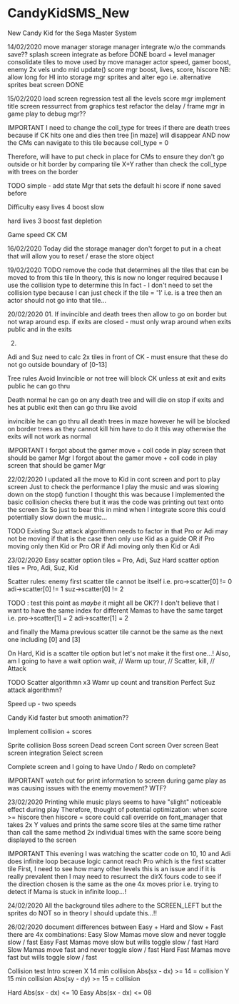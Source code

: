 # CandyKidSMS_New
New Candy Kid for the Sega Master System


14/02/2020
move manager
storage manager integrate w/o the commands save??
splash screen integrate as before			DONE
board + level manager consolidate tiles to move		used by move manager
actor speed, gamer boost, enemy 2x vels
undo mid update()
score mgr	boost, lives, score, hiscore
NB: allow long for HI into storage mgr
sprites and alter ego	i.e. alternative sprites
beat screen						DONE


15/02/2020
load screen	regression test all the levels
score mgr implement
title screen ressurrect from graphics test
refactor the delay / frame mgr in game play to debug mgr??

IMPORTANT
I need to change the coll_type for trees if there are death trees
because if CK hits one and dies then tree [in maze] will disappear
AND now the CMs can navigate to this tile because coll_type = 0

Therefore, will have to put check in place for CMs to ensure they
don't go outside or hit border by comparing tile X+Y rather than
check the coll_type with trees on the border


TODO
simple - add state Mgr that sets the default hi score if none saved before

Difficulty
easy
lives	4
boost	slow

hard
lives	3
boost	fast depletion


Game speed
CK
CM


16/02/2020
Today did the storage manager
don't forget to put in a cheat that will allow you to reset / erase the store object


19/02/2020
TODO
remove the code that determines all the tiles that can be moved to from this tile
In theory, this is now no longer required because I use the collision type to determine this
In fact - I don't need to set the collision type because I can just check if the tile = '1'
i.e. is a tree then an actor should not go into that tile...

20/02/2020
01.
If invincible and death trees then allow to go on border but not wrap around
esp. if exits are closed - must only wrap around when exits public and in the exits

02.
Adi and Suz need to calc 2x tiles in front of CK - must ensure that these do not go outside
boundary of [0-13]



Tree rules
Avoid
Invincible or not
tree will block CK unless at exit and exits public he can go thru

Death
normal
he can go on any death tree and will die on stop
if exits and hes at public exit then can go thru like avoid

invincible
he can go thru all death trees in maze
however he will be blocked on border trees as they cannot kill him
have to do it this way otherwise the exits will not work as normal


IMPORTANT
I forgot about the gamer move + coll code in play screen that should be gamer Mgr
I forgot about the gamer move + coll code in play screen that should be gamer Mgr


22/02/2020
I updated all the move to Kid in cont screen and port to play screen
Just to check the performance I play the music and was slowing down on the stop() function
I thought this was because I implemented the basic collision checks there but
it was the code was printing out text onto the screen 3x
So just to bear this in mind when I integrate score this could potentially slow down the music...

TODO
Existing Suz attack algorithmn needs to factor in that Pro or Adi may not be moving
if that is the case then only use Kid as a guide OR
if Pro moving only then Kid or Pro OR
if Adi moving only then Kid or Adi


23/02/2020
Easy scatter option tiles = Pro, Adi, Suz
Hard scatter option tiles = Pro, Adi, Suz, Kid

Scatter rules:
enemy first scatter tile cannot be itself
i.e.
pro->scatter[0] != 0
adi->scatter[0] != 1
suz->scatter[0] != 2

TODO : test this point as *maybe* it might all be OK??
I don't believe that I want to have the same index for different Mamas to have the same target
i.e.
pro->scatter[1]	= 2
adi->scatter[1]	= 2

and finally the Mama previous scatter tile cannot be the same as the next one
including [0] and [3]

On Hard, Kid is a scatter tile option but let's not make it the first one...!
Also, am I going to have a wait option
wait,		// Warm up
tour,		// Scatter,
kill,		// Attack


TODO
Scatter algorithmn x3
Wamr up count and transition
Perfect Suz attack algorithmn?

Speed up - two speeds

Candy Kid faster but smooth animation??

Implement collision + scores

Sprite collision
Boss screen
Dead screen
Cont screen
Over screen
Beat screen	integration
Select screen

Complete screen
and I going to have Undo / Redo on complete?


IMPORTANT
watch out for print information to screen during game play
as was causing issues with the enemy movement?  WTF?


23/02/2020
Printing while music plays seems to have "slight" noticeable effect during play
Therefore, thought of potential optimization:
when score >= hiscore then hiscore = score
could call override on font_manager that takes 2x Y values and prints the same score tiles at the same time
rather than call the same method 2x individual times with the same score being displayed to the screen

IMPORTANT
This evening I was watching the scatter code on 10, 10 and Adi does infinite loop because
logic cannot reach Pro which is the first scatter tile
First, I need to see how many other levels this is an issue
and if it is really prevalent then I may need to resurrect the dirX fours code
to see if the direction chosen is the same as the one 4x moves prior
i.e. trying to detect if Mama is stuck in infinite loop...!


24/02/2020
All the background tiles adhere to the SCREEN_LEFT but the sprites do NOT
so in theory I should update this...!!


26/02/2020
document differences between Easy + Hard and Slow + Fast
there are 4x combinations:
Easy	Slow	Mamas move slow and never toggle slow / fast
Easy	Fast	Mamas move slow but wills toggle slow / fast
Hard	Slow	Mamas move fast and never toggle slow / fast
Hard	Fast	Mamas move fast but wills toggle slow / fast


Collision test
Intro screen
X	14 min collision	Abs(sx - dx) >= 14 = collision
Y	15 min collision	Abs(sy - dy) >= 15 = collision

Hard					Abs(sx - dx) <= 10
Easy					Abs(sx - dx) <= 08